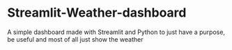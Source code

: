 # Streamlit-Weather-dashboard
A simple dashboard made with Streamlit and Python to just have a purpose, be useful and most of all just show the weather
